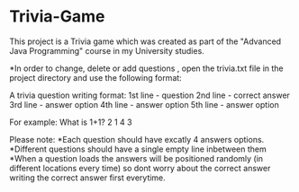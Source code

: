 # Trivia-Game
This project is a Trivia game which was created as part of the "Advanced Java Programming" course in my University studies.

*In order to change, delete or add questions , open the trivia.txt file in the project directory and use the following format:

A trivia question writing format:
1st line - question
2nd line - correct answer
3rd line - answer option
4th line - answer option
5th line - answer option

For example:
What is 1+1?
2
1
4
3

Please note:
*Each question should have excatly 4 answers options.
*Different questions should have a single empty line inbetween them
*When a question loads the answers will be positioned randomly (in different locations every time) so dont worry about the correct answer writing the correct answer first everytime.
